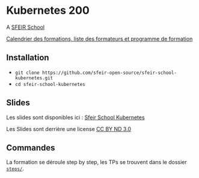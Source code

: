 # Kubernetes 200

A [SFEIR School](https://www.sfeir.com/fr/le-contenus-dexperts-de-la-technologie-et-de-linnovation/formation-gratuite-avec-nos-experts/)

[Calendrier des formations, liste des formateurs et programme de formation](https://institute.sfeir.com/formations/kubernetes/kubernetes-les-fondamentaux/)

## Installation

- `git clone https://github.com/sfeir-open-source/sfeir-school-kubernetes.git`
- `cd sfeir-school-kubernetes`

## Slides

Les slides sont disponibles ici : [Sfeir School Kubernetes](https://sfeir-open-source.github.io/sfeir-school-kubernetes/)

Les Slides sont derrière une license [CC BY ND 3.0](https://github.com/sfeir-open-source/sfeir-school-kubernetes/blob/master/docs/LICENSE)

## Commandes

La formation se déroule step by step, les TPs se trouvent dans le dossier [`steps/`](steps).

